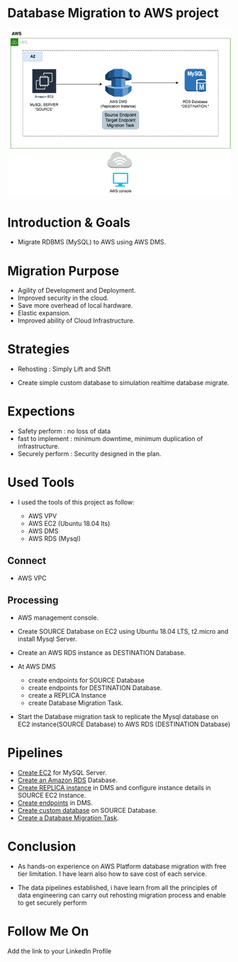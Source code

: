 
# Database Migration to AWS project
<img src="https://github.com/Jira-saki/Database-Migration-AWS/blob/main/image/DB-migration.png" width="600">

# Introduction & Goals
- Migrate RDBMS (MySQL) to AWS using AWS DMS. 

# Migration Purpose
- Agility of Development and Deployment.
- Improved security in the cloud.
- Save more overhead of local hardware.
- Elastic expansion.
- Improved ability of Cloud Infrastructure.

# Strategies
- Rehosting : Simply Lift and Shift 

- Create simple custom database to simulation realtime database migrate.

# Expections
- Safety perform : no loss of data
- fast to implement : minimum downtime, minimum duplication of infrastructure.
- Securely perform : Security designed in the plan. 




# Used Tools

- I used the tools of this project as follow:
  
    - AWS VPV
    - AWS EC2 (Ubuntu 18.04 lts)
    - AWS DMS
    - AWS RDS (Mysql)
    


## Connect
  - AWS VPC

## Processing
  - AWS management console.
    
  - Create SOURCE Database on EC2 using Ubuntu 18.04 LTS, t2.micro and install Mysql Server.
    
  - Create an AWS RDS instance as DESTINATION Database.

  - At AWS DMS
    - create endpoints for SOURCE Database
    - create endpoints for DESTINATION Database.
    - create a REPLICA Instance
    - create Database Migration Task.
  - Start the Database migration task to replicate the Mysql database on EC2 instance(SOURCE Database) to AWS RDS (DESTINATION Database) 



# Pipelines
- [Create EC2](#/Users/gee/Documents/GitHub/database-migration/LaunchUbuntuEC2.md) for MySQL Server.
- [Create an Amazon RDS](#) Database.
- [Create REPLICA instance](#) in DMS and configure instance details in SOURCE EC2 Instance. 
- [Create endpoints](#) in DMS.
- [Create custom database](#) on SOURCE Database.
- [Create a Database Migration Task](#).


  

# Conclusion
- As hands-on experience on AWS Platform database migration with free tier limitation. I have learn also how to save cost of each service.

- The data pipelines established, i have learn from all the principles of data engineering can carry out rehosting migration process and enable to get securely perform


# Follow Me On
Add the link to your LinkedIn Profile

